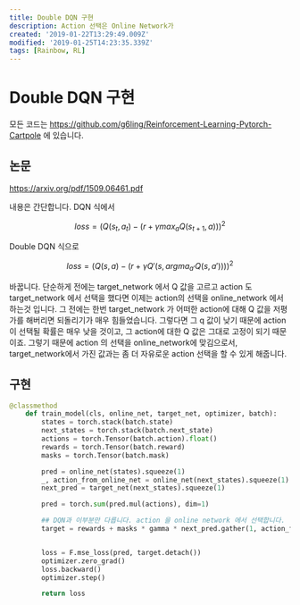 ```yaml
---
title: Double DQN 구현
description: Action 선택은 Online Network가
created: '2019-01-22T13:29:49.009Z'
modified: '2019-01-25T14:23:35.339Z'
tags: [Rainbow, RL]
---
```


# Double DQN 구현

모든 코드는 <https://github.com/g6ling/Reinforcement-Learning-Pytorch-Cartpole> 에 있습니다.

## 논문
<https://arxiv.org/pdf/1509.06461.pdf>

내용은 간단합니다. 
DQN 식에서

$$ loss = (Q(s_t,a_t) - (r + \gamma max_aQ(s_{t+1}, a)))^2 $$

Double DQN 식으로 

$$ loss = (Q(s,a) - (r + \gamma Q'(s, argma_{a'}Q(s,a'))))^2 $$

바꿉니다.
단순하게 전에는 target_network 에서 Q 값을 고르고 action 도 target_network 에서 선택을 했다면 이제는 action의 선택을 online_network 에서 하는것 입니다.
그 전에는 한번 target_network 가 어떠한 action에 대해 Q 값을 저평가를 해버리면 되돌리기가 매우 힘들었습니다. 그렇다면 그 q 값이 낮기 때문에 action 이 선택될 확률은 매우 낮을 것이고, 그 action에 대한 Q 값은 그대로 고정이 되기 때문이죠.
그렇기 때문에 action 의 선택을 online_network에 맞김으로서, target_network에서 가진 값과는 좀 더 자유로운 action 선택을 할 수 있게 해줍니다. 

## 구현

```python
@classmethod
    def train_model(cls, online_net, target_net, optimizer, batch):
        states = torch.stack(batch.state)
        next_states = torch.stack(batch.next_state)
        actions = torch.Tensor(batch.action).float()
        rewards = torch.Tensor(batch.reward)
        masks = torch.Tensor(batch.mask)

        pred = online_net(states).squeeze(1)
        _, action_from_online_net = online_net(next_states).squeeze(1).max(1)
        next_pred = target_net(next_states).squeeze(1)

        pred = torch.sum(pred.mul(actions), dim=1)

        ## DQN과 이부분만 다릅니다. action 을 online network 에서 선택합니다.
        target = rewards + masks * gamma * next_pred.gather(1, action_from_online_net.unsqueeze(1)).squeeze(1)


        loss = F.mse_loss(pred, target.detach())
        optimizer.zero_grad()
        loss.backward()
        optimizer.step()

        return loss
```

